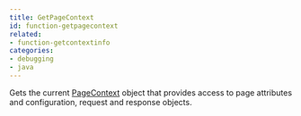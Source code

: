 ```yaml
---
title: GetPageContext
id: function-getpagecontext
related:
- function-getcontextinfo
categories:
- debugging
- java
---
```


Gets the current [PageContext](http://javadoc.lucee.org/lucee/runtime/PageContext.html) object that provides access to page attributes and configuration, request and response objects.
